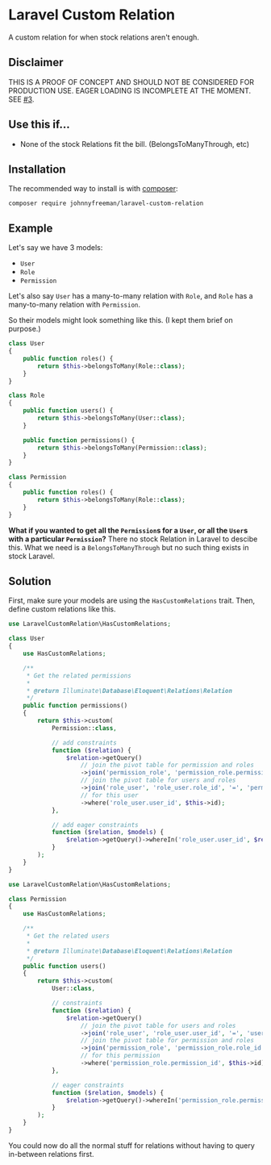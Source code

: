 # Laravel Custom Relation

A custom relation for when stock relations aren't enough.

## Disclaimer

THIS IS A PROOF OF CONCEPT AND SHOULD NOT BE CONSIDERED FOR PRODUCTION USE. EAGER LOADING IS INCOMPLETE AT THE MOMENT. SEE [#3](https://github.com/johnnyfreeman/laravel-custom-relation/issues/3).

## Use this if...

* None of the stock Relations fit the bill. (BelongsToManyThrough, etc)

## Installation

The recommended way to install is with [composer](http://getcomposer.org/):

```shell
composer require johnnyfreeman/laravel-custom-relation
```

## Example

Let's say we have 3 models:

- `User`
- `Role`
- `Permission`

Let's also say `User` has a many-to-many relation with `Role`, and `Role` has a many-to-many relation with `Permission`. 

So their models might look something like this. (I kept them brief on purpose.)

```php
class User
{
    public function roles() {
        return $this->belongsToMany(Role::class);
    }
}
```
```php
class Role
{
    public function users() {
        return $this->belongsToMany(User::class);
    }

    public function permissions() {
        return $this->belongsToMany(Permission::class);
    }
}
```
```php
class Permission
{
    public function roles() {
        return $this->belongsToMany(Role::class);
    }
}
```

**What if you wanted to get all the `Permission`s for a `User`, or all the `User`s with a particular `Permission`?** There no stock Relation in Laravel to descibe this. What we need is a `BelongsToManyThrough` but no such thing exists in stock Laravel.

## Solution

First, make sure your models are using the `HasCustomRelations` trait. Then, define custom relations like this.

```php
use LaravelCustomRelation\HasCustomRelations;

class User
{
    use HasCustomRelations;

    /**
     * Get the related permissions
     *
     * @return Illuminate\Database\Eloquent\Relations\Relation
     */
    public function permissions()
    {
        return $this->custom(
            Permission::class,

            // add constraints
            function ($relation) {
                $relation->getQuery()
                    // join the pivot table for permission and roles
                    ->join('permission_role', 'permission_role.permission_id', '=', 'permissions.id')
                    // join the pivot table for users and roles
                    ->join('role_user', 'role_user.role_id', '=', 'permission_role.role_id')
                    // for this user
                    ->where('role_user.user_id', $this->id);
            },

            // add eager constraints
            function ($relation, $models) {
                $relation->getQuery()->whereIn('role_user.user_id', $relation->getKeys($models));
            }
        );
    }
}
```

```php
use LaravelCustomRelation\HasCustomRelations;

class Permission
{
    use HasCustomRelations;

    /**
     * Get the related users
     *
     * @return Illuminate\Database\Eloquent\Relations\Relation
     */
    public function users()
    {
        return $this->custom(
            User::class,

            // constraints
            function ($relation) {
                $relation->getQuery()
                    // join the pivot table for users and roles
                    ->join('role_user', 'role_user.user_id', '=', 'users.id')
                    // join the pivot table for permission and roles
                    ->join('permission_role', 'permission_role.role_id', '=', 'role_user.role_id')
                    // for this permission
                    ->where('permission_role.permission_id', $this->id);
            },

            // eager constraints
            function ($relation, $models) {
                $relation->getQuery()->whereIn('permission_role.permission_id', $relation->getKeys($models));
            }
        );
    }
}
```

You could now do all the normal stuff for relations without having to query in-between relations first.
